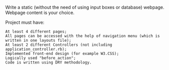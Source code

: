 Write a static (without the need of using input boxes or database) webpage. Webpage content is your choice.

Project must have:

    At least 4 different pages;
    All pages can be accessed with the help of navigation menu (which is written in one layouts file);
    At least 2 different Controllers (not including application_controller.rb);
    Implemented front-end design (for example W3.CSS);
    Logically used "before_action";
    Code is written using DRY methodology.
